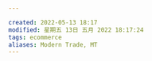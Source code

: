 ```yaml
---

created: 2022-05-13 18:17
modified: 星期五 13日 五月 2022 18:17:24
tags: ecommerce
aliases: Modern Trade, MT
---
```


